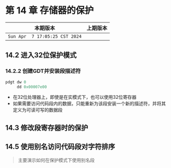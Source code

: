 # 第 14 章 存储器的保护

|本期版本|上期版本
|:---:|:---:|
`Sun Apr  7 17:05:25 CST 2024` |


## 14.2 进入32位保护模式

### 14.2.2 创建GDT并安装段描述符

```s
pdgt dw 0
     dd 0x00007e00
```

* 在32位处理器上，即使是在实模式下，也可以使用32位寄存器
* 如果需要访问代码段内的数据，只能重新为该段安装一个新的描述符，并将其定义为可读可写的数据段


## 14.3 修改段寄存器时的保护


## 14.5 使用别名访问代码段对字符排序

> 主要演示如何在保护模式下使用别名段